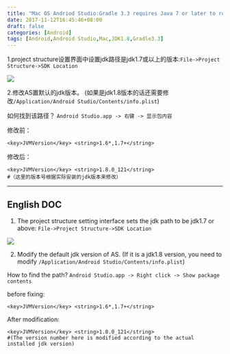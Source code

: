 ```yaml
---
title: "Mac OS Andriod Studio:Gradle 3.3 requires Java 7 or later to run.You are currently using Java 6"
date: 2017-11-12T16:45:46+08:00
draft: false
categories: [Android]
tags: [Android,Android Studio,Mac,JDK1.8,Gradle3.3]
---
```


1.project structure设置界面中设置jdk路径是jdk1.7或以上的版本:`File->Project Structure->SDK Location`


![](/img/05_mac_jdk/01.png)





2.修改AS置默认的jdk版本。
(如果是jdk1.8版本的话还需要修改`/Application/Android Studio/Contents/info.plist`)

如何找到该路径？ `Android Studio.app -> 右键 -> 显示包内容`

修改前：

```
<key>JVMVersion</key> <string>1.6*,1.7+</string>

```
修改后：

```
<key>JVMVersion</key> <string>1.8.0_121</string>
#（这里的版本号根据实际安装的jdk版本来修改）
```

----
English DOC
----
1. The project structure setting interface sets the jdk path to be jdk1.7 or above: `File->Project Structure->SDK Location`


![](/img/05_mac_jdk/01.png)





2. Modify the default jdk version of AS.
(If it is a jdk1.8 version, you need to modify `/Application/Android Studio/Contents/info.plist`)

How to find the path? `Android Studio.app -> Right click -> Show package contents`

before fixing:

```
<key>JVMVersion</key> <string>1.6*,1.7+</string>

```
After modification:

```
<key>JVMVersion</key> <string>1.8.0_121</string>
#(The version number here is modified according to the actual installed jdk version)
```
